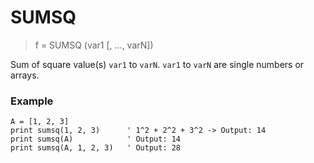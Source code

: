# SUMSQ

> f = SUMSQ (var1 [, ..., varN])

Sum of square value(s) `var1` to `varN`. `var1` to `varN` are single numbers or arrays.

### Example

```
A = [1, 2, 3]
print sumsq(1, 2, 3)      ' 1^2 + 2^2 + 3^2 -> Output: 14
print sumsq(A)            ' Output: 14
print sumsq(A, 1, 2, 3)   ' Output: 28
```
